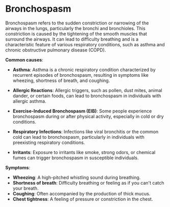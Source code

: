 # Bronchospasm

Bronchospasm refers to the sudden constriction or narrowing of the airways in the lungs, particularly the bronchi and bronchioles. This constriction is caused by the tightening of the smooth muscles that surround the airways. It can lead to difficulty breathing and is a characteristic feature of various respiratory conditions, such as asthma and chronic obstructive pulmonary disease (COPD).

**Common causes**:

* **Asthma**: Asthma is a chronic respiratory condition characterized by recurrent episodes of bronchospasm, resulting in symptoms like wheezing, shortness of breath, and coughing.

* **Allergic Reactions**: Allergic triggers, such as pollen, dust mites, animal dander, or certain foods, can lead to bronchospasm in individuals with allergic asthma.

* **Exercise-Induced Bronchospasm (EIB)**: Some people experience bronchospasm during or after physical activity, especially in cold or dry conditions.

* **Respiratory Infections**: Infections like viral bronchitis or the common cold can lead to bronchospasm, particularly in individuals with preexisting respiratory conditions.

* **Irritants**: Exposure to irritants like smoke, strong odors, or chemical fumes can trigger bronchospasm in susceptible individuals.

**Symptoms**:

* **Wheezing**: A high-pitched whistling sound during breathing.
* **Shortness of breath**: Difficulty breathing or feeling as if you can't catch your breath.
* **Coughing**: Often accompanied by the production of thick mucus.
* **Chest tightness**: A feeling of pressure or constriction in the chest.
